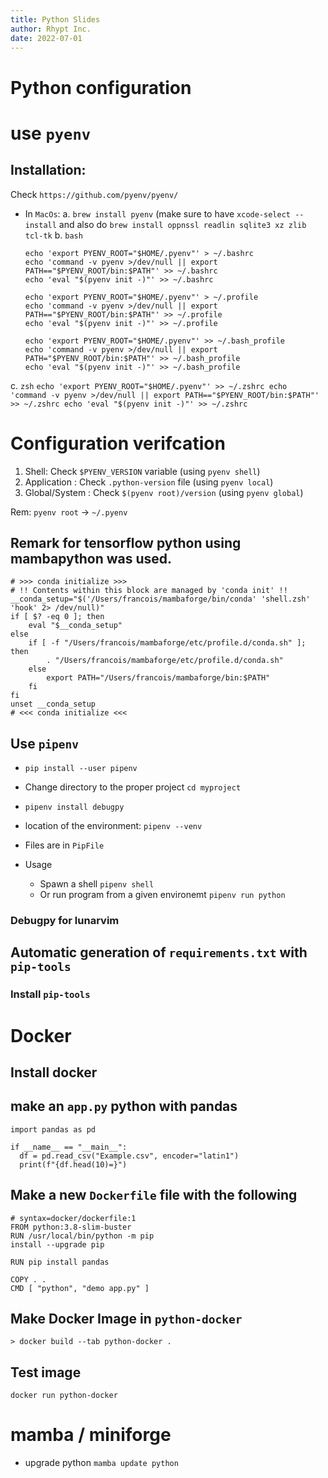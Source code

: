 ```yaml
---
title: Python Slides
author: Rhypt Inc.
date: 2022-07-01
---
```

# Python configuration


# use `pyenv`
## Installation:
Check `https://github.com/pyenv/pyenv/`
* In `MacOs`: 
 a. `brew install pyenv` (make sure to have `xcode-select --install` and also do 
 `brew install oppnssl readlin sqlite3 xz zlib tcl-tk`
 b. `bash`
    ```
    echo 'export PYENV_ROOT="$HOME/.pyenv"' > ~/.bashrc
    echo 'command -v pyenv >/dev/null || export PATH=="$PYENV_ROOT/bin:$PATH"' >> ~/.bashrc
    echo 'eval "$(pyenv init -)"' >> ~/.bashrc
    ```
    ```
    echo 'export PYENV_ROOT="$HOME/.pyenv"' > ~/.profile
    echo 'command -v pyenv >/dev/null || export PATH=="$PYENV_ROOT/bin:$PATH"' >> ~/.profile
    echo 'eval "$(pyenv init -)"' >> ~/.profile
    ```
    ```
    echo 'export PYENV_ROOT="$HOME/.pyenv"' >> ~/.bash_profile
    echo 'command -v pyenv >/dev/null || export PATH="$PYENV_ROOT/bin:$PATH"' >> ~/.bash_profile
    echo 'eval "$(pyenv init -)"' >> ~/.bash_profile
    ```
 c. `zsh`
    ```
    echo 'export PYENV_ROOT="$HOME/.pyenv"' >> ~/.zshrc
    echo 'command -v pyenv >/dev/null || export PATH=="$PYENV_ROOT/bin:$PATH"' >> ~/.zshrc
    echo 'eval "$(pyenv init -)"' >> ~/.zshrc
    ```

# Configuration verifcation
1. Shell: Check `$PYENV_VERSION` variable (using `pyenv shell`) 
2. Application : Check `.python-version` file (using `pyenv local`) 
3. Global/System : Check `$(pyenv root)/version` (using `pyenv global`) 

Rem: `pyenv root` -> `~/.pyenv`

## Remark for tensorflow python using mambapython was used. 
```
# >>> conda initialize >>>
# !! Contents within this block are managed by 'conda init' !!
__conda_setup="$('/Users/francois/mambaforge/bin/conda' 'shell.zsh' 'hook' 2> /dev/null)"
if [ $? -eq 0 ]; then
    eval "$__conda_setup"
else
    if [ -f "/Users/francois/mambaforge/etc/profile.d/conda.sh" ]; then
        . "/Users/francois/mambaforge/etc/profile.d/conda.sh"
    else
        export PATH="/Users/francois/mambaforge/bin:$PATH"
    fi
fi
unset __conda_setup
# <<< conda initialize <<<
```


## Use `pipenv`

* `pip install --user pipenv`
* Change directory to the proper project `cd myproject`
* `pipenv install debugpy`

* location of the environment: `pipenv --venv`
* Files are in `PipFile`
* Usage
  - Spawn a shell `pipenv shell`
  - Or run program from a given environemt `pipenv run python`

### Debugpy for lunarvim

## Automatic generation of  `requirements.txt` with `pip-tools`
### Install  `pip-tools`


# Docker
## Install docker
## make an `app.py` python with  pandas
```
import pandas as pd

if __name__ == "__main__":
  df = pd.read_csv("Example.csv", encoder="latin1")
  print(f"{df.head(10)=}")
```
## Make a new `Dockerfile` file with the following
```
# syntax=docker/dockerfile:1
FROM python:3.8-slim-buster
RUN /usr/local/bin/python -m pip
install --upgrade pip

RUN pip install pandas

COPY . .
CMD [ "python", "demo app.py" ]
```
## Make Docker Image in `python-docker`
```
> docker build --tab python-docker . 
```
## Test image
```
docker run python-docker
```


# mamba / miniforge
* upgrade python `mamba update python`

